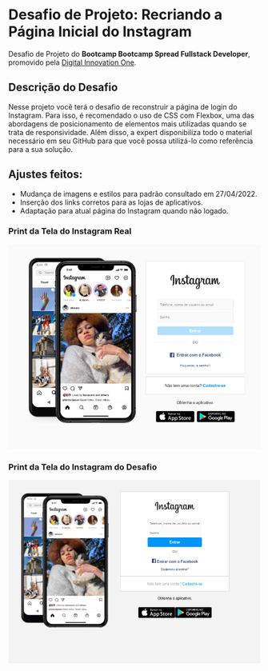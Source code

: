 # Desafio de Projeto: Recriando a Página Inicial do Instagram

Desafio de Projeto do **Bootcamp Bootcamp Spread Fullstack Developer**, promovido pela [Digital Innovation One](https://www.dio.me).


## Descrição do Desafio

Nesse projeto você terá o desafio de reconstruir a página de login do Instagram.
Para isso, é recomendado o uso de CSS com Flexbox, uma das abordagens de posicionamento de elementos mais utilizadas quando se trata de responsividade. 
Além disso, a expert disponibiliza todo o material necessário em seu GitHub para que você possa utilizá-lo como referência para a sua solução.

## Ajustes feitos:

* Mudança de imagens e estilos para padrão consultado em 27/04/2022.
* Inserção dos links corretos para as lojas de aplicativos.
* Adaptação para atual página do Instagram quando não logado.


### Print da Tela do Instagram Real
![Tela Real do Instagram](./instagram-dio/img/tela-real-do-instagram.png)


### Print da Tela do Instagram do Desafio
![Tela do Instagram do Desafio de Projeto](./instagram-dio/img/tela-desafio-de-projeto.png)




